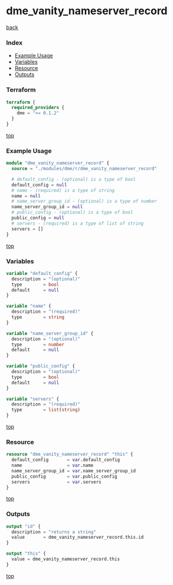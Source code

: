 # dme_vanity_nameserver_record

[back](../dme.md)

### Index

- [Example Usage](#example-usage)
- [Variables](#variables)
- [Resource](#resource)
- [Outputs](#outputs)

### Terraform

```terraform
terraform {
  required_providers {
    dme = ">= 0.1.2"
  }
}
```

[top](#index)

### Example Usage

```terraform
module "dme_vanity_nameserver_record" {
  source = "./modules/dme/r/dme_vanity_nameserver_record"

  # default_config - (optional) is a type of bool
  default_config = null
  # name - (required) is a type of string
  name = null
  # name_server_group_id - (optional) is a type of number
  name_server_group_id = null
  # public_config - (optional) is a type of bool
  public_config = null
  # servers - (required) is a type of list of string
  servers = []
}
```

[top](#index)

### Variables

```terraform
variable "default_config" {
  description = "(optional)"
  type        = bool
  default     = null
}

variable "name" {
  description = "(required)"
  type        = string
}

variable "name_server_group_id" {
  description = "(optional)"
  type        = number
  default     = null
}

variable "public_config" {
  description = "(optional)"
  type        = bool
  default     = null
}

variable "servers" {
  description = "(required)"
  type        = list(string)
}
```

[top](#index)

### Resource

```terraform
resource "dme_vanity_nameserver_record" "this" {
  default_config       = var.default_config
  name                 = var.name
  name_server_group_id = var.name_server_group_id
  public_config        = var.public_config
  servers              = var.servers
}
```

[top](#index)

### Outputs

```terraform
output "id" {
  description = "returns a string"
  value       = dme_vanity_nameserver_record.this.id
}

output "this" {
  value = dme_vanity_nameserver_record.this
}
```

[top](#index)